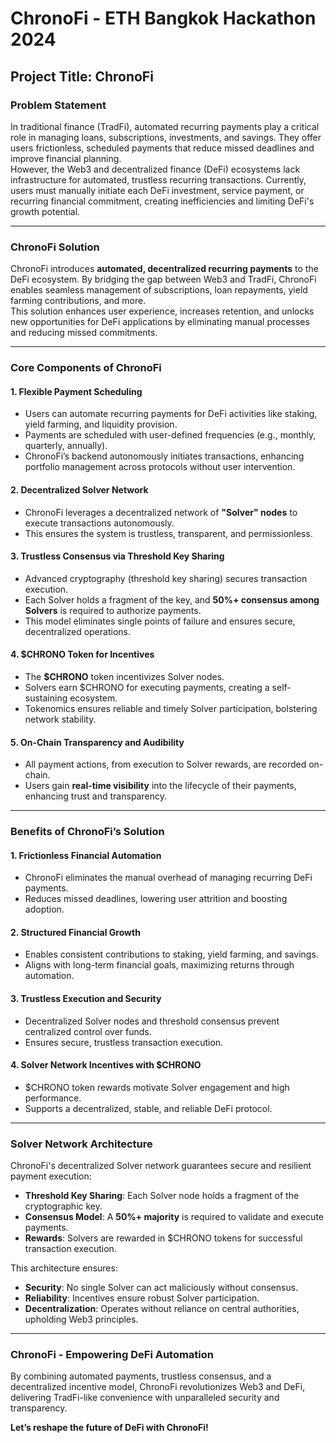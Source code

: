 # ChronoFi - ETH Bangkok Hackathon 2024

## **Project Title**: ChronoFi

### **Problem Statement**

In traditional finance (TradFi), automated recurring payments play a critical role in managing loans, subscriptions, investments, and savings. They offer users frictionless, scheduled payments that reduce missed deadlines and improve financial planning.  
However, the Web3 and decentralized finance (DeFi) ecosystems lack infrastructure for automated, trustless recurring transactions. Currently, users must manually initiate each DeFi investment, service payment, or recurring financial commitment, creating inefficiencies and limiting DeFi's growth potential.

---

### **ChronoFi Solution**

ChronoFi introduces **automated, decentralized recurring payments** to the DeFi ecosystem. By bridging the gap between Web3 and TradFi, ChronoFi enables seamless management of subscriptions, loan repayments, yield farming contributions, and more.  
This solution enhances user experience, increases retention, and unlocks new opportunities for DeFi applications by eliminating manual processes and reducing missed commitments.

---

### **Core Components of ChronoFi**

#### **1. Flexible Payment Scheduling**

- Users can automate recurring payments for DeFi activities like staking, yield farming, and liquidity provision.
- Payments are scheduled with user-defined frequencies (e.g., monthly, quarterly, annually).
- ChronoFi’s backend autonomously initiates transactions, enhancing portfolio management across protocols without user intervention.

#### **2. Decentralized Solver Network**

- ChronoFi leverages a decentralized network of **"Solver" nodes** to execute transactions autonomously.
- This ensures the system is trustless, transparent, and permissionless.

#### **3. Trustless Consensus via Threshold Key Sharing**

- Advanced cryptography (threshold key sharing) secures transaction execution.
- Each Solver holds a fragment of the key, and **50%+ consensus among Solvers** is required to authorize payments.
- This model eliminates single points of failure and ensures secure, decentralized operations.

#### **4. $CHRONO Token for Incentives**

- The **$CHRONO** token incentivizes Solver nodes.
- Solvers earn $CHRONO for executing payments, creating a self-sustaining ecosystem.
- Tokenomics ensures reliable and timely Solver participation, bolstering network stability.

#### **5. On-Chain Transparency and Audibility**

- All payment actions, from execution to Solver rewards, are recorded on-chain.
- Users gain **real-time visibility** into the lifecycle of their payments, enhancing trust and transparency.

---

### **Benefits of ChronoFi’s Solution**

#### **1. Frictionless Financial Automation**

- ChronoFi eliminates the manual overhead of managing recurring DeFi payments.
- Reduces missed deadlines, lowering user attrition and boosting adoption.

#### **2. Structured Financial Growth**

- Enables consistent contributions to staking, yield farming, and savings.
- Aligns with long-term financial goals, maximizing returns through automation.

#### **3. Trustless Execution and Security**

- Decentralized Solver nodes and threshold consensus prevent centralized control over funds.
- Ensures secure, trustless transaction execution.

#### **4. Solver Network Incentives with $CHRONO**

- $CHRONO token rewards motivate Solver engagement and high performance.
- Supports a decentralized, stable, and reliable DeFi protocol.

---

### **Solver Network Architecture**

ChronoFi's decentralized Solver network guarantees secure and resilient payment execution:

- **Threshold Key Sharing**: Each Solver node holds a fragment of the cryptographic key.
- **Consensus Model**: A **50%+ majority** is required to validate and execute payments.
- **Rewards**: Solvers are rewarded in $CHRONO tokens for successful transaction execution.

This architecture ensures:

- **Security**: No single Solver can act maliciously without consensus.
- **Reliability**: Incentives ensure robust Solver participation.
- **Decentralization**: Operates without reliance on central authorities, upholding Web3 principles.

---

### **ChronoFi - Empowering DeFi Automation**

By combining automated payments, trustless consensus, and a decentralized incentive model, ChronoFi revolutionizes Web3 and DeFi, delivering TradFi-like convenience with unparalleled security and transparency.





**Let’s reshape the future of DeFi with ChronoFi!**
